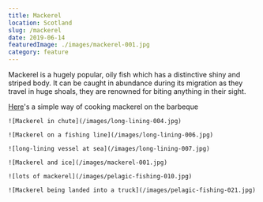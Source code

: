 ```yaml
---
title: Mackerel
location: Scotland
slug: /mackerel
date: 2019-06-14
featuredImage: ./images/mackerel-001.jpg
category: feature
---
```

Mackerel is a hugely popular, oily fish which has a distinctive shiny and striped body.  It can be caught in abundance during its migration as they travel in huge shoals, they are renowned for biting anything in their sight.

[Here](http://www.donalskehan.com/2009/09/bbq-mackerel-with-lemon-and-smoked-sea-salt/)'s a simple way of cooking mackerel on the barbeque

```grid|2
![Mackerel in chute](/images/long-lining-004.jpg)

![Mackerel on a fishing line](/images/long-lining-006.jpg)
```
```grid|2
![long-lining vessel at sea](/images/long-lining-007.jpg)

![Mackerel and ice](/images/mackerel-001.jpg)
```
```grid|2
![lots of mackerel](/images/pelagic-fishing-010.jpg)

![Mackerel being landed into a truck](/images/pelagic-fishing-021.jpg)
```